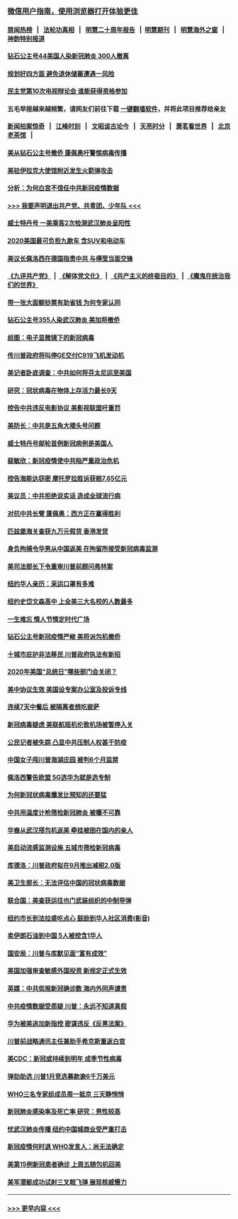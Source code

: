 ### [微信用户指南，使用浏览器打开体验更佳](https://github.com/gfw-breaker/banned-news1/blob/master/indexes/wechat-guide.md?t=0)
#### [禁闻热榜](热点新闻.md?t=0)  &nbsp;&nbsp;|&nbsp;&nbsp; [法轮功真相](https://github.com/gfw-breaker/truth/blob/master/README.md?t=0) &nbsp;&nbsp;|&nbsp;&nbsp; [明慧二十周年报告](https://github.com/gfw-breaker/mh-reports/blob/master/README.md?t=0) &nbsp;&nbsp;|&nbsp;&nbsp;[明慧期刊](https://github.com/gfw-breaker/mh-qikan) &nbsp;&nbsp;|&nbsp;&nbsp; [明慧海外之窗](https://github.com/gfw-breaker/mh-news/blob/master/README.md?t=0) &nbsp;&nbsp;|&nbsp;&nbsp; [神韵特别报道](https://github.com/gfw-breaker/mh-news/blob/master/shenyun.md?t=0)
#### [钻石公主号44美国人染新冠肺炎 300人撤离](../pages/nsc412/n11873826.md?t=02170922) 
#### [规划好四方面 避免退休储蓄遭遇一风险](../pages/nsc412/n11862800.md?t=02170922) 
#### [民主党第10次电视辩论会 谁能获得资格参加](../pages/nsc412/n11873552.md?t=02170922) 
#### 五毛举报越来越频繁，请网友们前往下载 [一键翻墙软件](https://github.com/gfw-breaker/ssr-accounts)，并将此项目推荐给亲友
#### [新闻拍案惊奇](https://github.com/gfw-breaker/banned-news1/blob/master/pages/link4.md) &nbsp;&nbsp;|&nbsp;&nbsp; [江峰时刻](https://github.com/gfw-breaker/banned-news1/blob/master/pages/link4.md) &nbsp;&nbsp;|&nbsp;&nbsp; [文昭谈古论今](https://github.com/gfw-breaker/banned-news1/blob/master/pages/link4.md) &nbsp;&nbsp;|&nbsp;&nbsp; [天亮时分](https://github.com/gfw-breaker/banned-news1/blob/master/pages/link4.md) &nbsp;&nbsp;|&nbsp;&nbsp; [萧茗看世界](https://github.com/gfw-breaker/banned-news1/blob/master/pages/link4.md) &nbsp;&nbsp;|&nbsp;&nbsp; [北京老茶馆](https://github.com/gfw-breaker/banned-news1/blob/master/pages/link4.md) &nbsp;&nbsp;|&nbsp;&nbsp; 
#### [美从钻石公主号撤侨 蓬佩奥吁警惕病毒传播](../pages/nsc412/n11873617.md?t=02170922) 
#### [美驻伊拉克大使馆附近发生火箭弹攻击](../pages/nsc412/n11873428.md?t=02170922) 
#### [分析：为何白宫不信任中共新冠疫情数据](../pages/nsc412/n11872473.md?t=02170922) 
#### [>>> 我要声明退出共产党、共青团、少年队 <<<](https://github.com/begood0513/goodnews/blob/master/quit/letter.md) 
#### [威士特丹号 一美乘客2次检测武汉肺炎呈阳性](../pages/nsc412/n11873169.md?t=02170922) 
#### [2020美国最可负担九款车 含SUV和电动车](../pages/nsc412/n11860334.md?t=02170922) 
#### [美议长佩洛西在德国指责中共 与傅莹当面交锋](../pages/nsc412/n11872375.md?t=02170922) 
#### [《九评共产党》](https://github.com/begood0513/9ping.md/blob/master/README.md) &nbsp;|&nbsp; [《解体党文化》](../../../../jtdwh.md/blob/master/README.md)  &nbsp;|&nbsp; [《共产主义的终极目的》](../../../../gczydzjmd.md/blob/master/README.md) &nbsp;|&nbsp; [《魔鬼在统治我们的世界》](../../../../mgztzwmdsj.md/blob/master/README.md) 
#### [带一张大面额钞票有助省钱 为何专家认同](../pages/nsc412/n11870166.md?t=02170922) 
#### [钻石公主号355人染武汉肺炎 美加将撤侨](../pages/nsc412/n11872392.md?t=02170922) 
#### [组图：电子显微镜下的新冠病毒](../pages/nsc412/n11872057.md?t=02170922) 
#### [传川普政府将叫停GE交付C919飞机发动机](../pages/nsc412/n11871600.md?t=02170922) 
#### [美记者卧底调查：中共如何将芬太尼运至美国](../pages/nsc412/n11871821.md?t=02170922) 
#### [研究：冠状病毒在物体上存活力最长9天](../pages/nsc412/n11871871.md?t=02170922) 
#### [控告中共违反电影协议 美影视联盟吁重罚](../pages/nsc412/n11871820.md?t=02170922) 
#### [美防长：中共是五角大楼头号问题](../pages/nsc412/n11871768.md?t=02170922) 
#### [威士特丹号邮轮首例新冠病例是美国人](../pages/nsc412/n11871731.md?t=02170922) 
#### [裴敏欣：新冠疫情使中共陷严重政治危机](../pages/nsc412/n11871514.md?t=02170922) 
#### [控告海能达窃密 摩托罗拉胜诉获赔7.65亿元](../pages/nsc412/n11871594.md?t=02170922) 
#### [美议员：中共拒绝说实话 造成全球流行病](../pages/nsc412/n11871582.md?t=02170922) 
#### [对抗中共长臂 蓬佩奥：西方正在赢得胜利](../pages/nsc412/n11871500.md?t=02170922) 
#### [匹兹堡海关查获九万元假货 香港发货](../pages/nsc412/n11870716.md?t=02170922) 
#### [身负拘捕令华男从中国返美  在拘留所接受新冠病毒监测](../pages/nsc412/n11870710.md?t=02170922) 
#### [美司法部长下令重审川普前顾问弗林案](../pages/nsc412/n11870258.md?t=02170922) 
#### [纽约华人亲历：采运口罩有多难](../pages/nsc412/n11870531.md?t=02170922) 
#### [纽约史岱文森高中  上全美三大名校的人数最多](../pages/nsc412/n11870557.md?t=02170922) 
#### [一生难忘 情人节情定时代广场](../pages/nsc412/n11870536.md?t=02170922) 
#### [钻石公主号新冠疫情严峻 美将派包机撤侨](../pages/nsc412/n11870505.md?t=02170922) 
#### [十城市庇护非法移民 川普政府执法有新招](../pages/nsc412/n11870410.md?t=02170922) 
#### [2020年美国“总统日”哪些部门会关闭？](../pages/nsc412/n11870148.md?t=02170922) 
#### [美中协议生效 美国设专案办公室及投诉专线](../pages/nsc412/n11870266.md?t=02170922) 
#### [连续7天中餐后 被隔离者想吃披萨](../pages/nsc412/n11870243.md?t=02170922) 
#### [新冠病毒疑虑 美联航班机伦敦机场被暂停入关](../pages/nsc412/n11870015.md?t=02170922) 
#### [公民记者被失踪 凸显中共压制人权甚于防疫](../pages/nsc412/n11870042.md?t=02170922) 
#### [中国女子闯川普海湖庄园 被判6个月监禁](../pages/nsc412/n11869919.md?t=02170922) 
#### [佩洛西警告欧盟 5G选华为就是选专制](../pages/nsc412/n11869898.md?t=02170922) 
#### [为何新冠状病毒爆发比预知的还要猛](../pages/nsc412/n11869828.md?t=02170922) 
#### [中共用温度计枪筛检新冠肺炎 被曝不可靠](../pages/nsc412/n11869707.md?t=02170922) 
#### [华裔从武汉搭包机返美 牵挂被困在国内的亲人](../pages/nsc412/n11869711.md?t=02170922) 
#### [美启动流感监测设施 五城市筛检新冠病毒](../pages/nsc412/n11869689.md?t=02170922) 
#### [库德洛：川普政府拟在9月推出减税2.0版](../pages/nsc412/n11869627.md?t=02170922) 
#### [美卫生部长：无法评估中国的冠状病毒数据](../pages/nsc412/n11869301.md?t=02170922) 
#### [联合国：美查获运往也门武装组织的中制导弹](../pages/nsc412/n11868677.md?t=02170922) 
#### [纽约市长到法拉盛吃点心  鼓励到华人社区消费(影音)](../pages/nsc412/n11868197.md?t=02170922) 
#### [卖伊朗石油到中国  5人被控含1华人](../pages/nsc412/n11867988.md?t=02170922) 
#### [国安局：川普与库默见面“富有成效”](../pages/nsc412/n11867976.md?t=02170922) 
#### [美国加强审查敏感外国投资 新规定正式生效](../pages/nsc412/n11868041.md?t=02170922) 
#### [英媒：中共低报新冠确诊数 海内外同声谴责](../pages/nsc412/n11867421.md?t=02170922) 
#### [中共疫情数据受质疑 川普：永远不知道真假](../pages/nsc412/n11867195.md?t=02170922) 
#### [华为被美追加新指控 密谋违反《反黑法案》](../pages/nsc412/n11867191.md?t=02170922) 
#### [川普前战略通讯主任兼助手希克斯重返白宫](../pages/nsc412/n11867104.md?t=02170922) 
#### [美CDC：新冠或持续到明年 成季节性病毒](../pages/nsc412/n11867279.md?t=02170922) 
#### [弹劾助选 川普1月竞选募款逾6千万美元](../pages/nsc412/n11866950.md?t=02170922) 
#### [WHO三名专家组成员周一抵京 三天静悄悄](../pages/nsc412/n11866947.md?t=02170922) 
#### [新冠肺炎感染率及死亡率 研究：男性较高](../pages/nsc412/n11866956.md?t=02170922) 
#### [忧武汉肺炎传播 纽约中国城商业受严重打击](../pages/nsc412/n11866902.md?t=02170922) 
#### [新冠疫情何时退 WHO发言人：尚无法确定](../pages/nsc412/n11866864.md?t=02170922) 
#### [美第15例新冠患者确诊 上周五随包机回美](../pages/nsc412/n11866852.md?t=02170922) 
#### [美军潜艇成功试射三叉戟飞弹 展现核威慑力](../pages/nsc412/n11866046.md?t=02170922) 

----
#### [ >>> 更早内容 <<< ](../indexes/nsc412-earlier.md)
